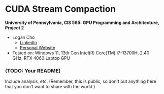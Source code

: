 CUDA Stream Compaction
======================

**University of Pennsylvania, CIS 565: GPU Programming and Architecture, Project 2**

* Logan Cho
  * [LinkedIn](https://www.linkedin.com/in/logan-cho/)
  * [Personal Website](https://www.logancho.com/)
* Tested on: Windows 11, 13th Gen Intel(R) Core(TM) i7-13700H, 2.40 GHz, RTX 4060 Laptop GPU

### (TODO: Your README)

Include analysis, etc. (Remember, this is public, so don't put
anything here that you don't want to share with the world.)

